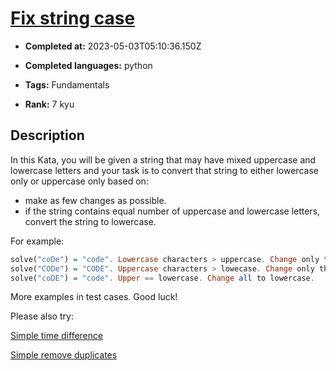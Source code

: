 # [Fix string case](https://www.codewars.com/kata/5b180e9fedaa564a7000009a)

- **Completed at:** 2023-05-03T05:10:36.150Z

- **Completed languages:** python

- **Tags:** Fundamentals

- **Rank:** 7 kyu

## Description

In this Kata, you will be given a string that may have mixed uppercase and lowercase letters and your task is to convert that string to either lowercase only or uppercase only based on: 

* make as few changes as possible. 
* if the string contains equal number of uppercase and lowercase letters, convert the string to lowercase. 

For example:
```Haskell
solve("coDe") = "code". Lowercase characters > uppercase. Change only the "D" to lowercase.
solve("CODe") = "CODE". Uppercase characters > lowecase. Change only the "e" to uppercase.
solve("coDE") = "code". Upper == lowercase. Change all to lowercase.
```

More examples in test cases. Good luck!

Please also try:
 
[Simple time difference](https://www.codewars.com/kata/5b76a34ff71e5de9db0000f2)

[Simple remove duplicates](https://www.codewars.com/kata/5ba38ba180824a86850000f7)